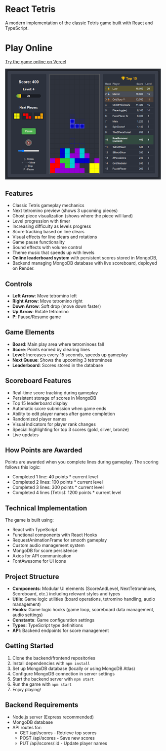 # React Tetris

A modern implementation of the classic Tetris game built with React and TypeScript.

# Play Online

[Try the game online on Vercel](https://tetris-three-gamma.vercel.app/)

![Screenshot](frontend/public/screenshot.png)

## Features

- Classic Tetris gameplay mechanics
- Next tetromino preview (shows 3 upcoming pieces)
- Ghost piece visualization (shows where the piece will land)
- Level progression with timer
- Increasing difficulty as levels progress
- Score tracking based on line clears
- Visual effects for line clears and rotations
- Game pause functionality
- Sound effects with volume control
- Theme music that speeds up with levels
- **Online leaderboard system** with persistent scores stored in MongoDB,
- Backend managing MongoDB database with live scoreboard, deployed on Render.

## Controls

- **Left Arrow**: Move tetromino left
- **Right Arrow**: Move tetromino right
- **Down Arrow**: Soft drop (move down faster)
- **Up Arrow**: Rotate tetromino
- **P**: Pause/Resume game

## Game Elements

- **Board**: Main play area where tetrominoes fall
- **Score**: Points earned by clearing lines
- **Level**: Increases every 15 seconds, speeds up gameplay
- **Next Queue**: Shows the upcoming 3 tetrominoes
- **Leaderboard**: Scores stored in the database

## Scoreboard Features

- Real-time score tracking during gameplay
- Persistent storage of scores in MongoDB
- Top 15 leaderboard display
- Automatic score submission when game ends
- Ability to edit player names after game completion
- Randomized player names
- Visual indicators for player rank changes
- Special highlighting for top 3 scores (gold, silver, bronze)
- Live updates

## How Points are Awarded
Points are awarded when you complete lines during gameplay. The scoring follows this logic:
- Completed 1 line: 40 points * current level
- Completed 2 lines: 100 points * current level
- Completed 3 lines: 300 points * current level
- Completed 4 lines (Tetris): 1200 points * current level

## Technical Implementation

The game is built using:

- React with TypeScript
- Functional components with React Hooks
- RequestAnimationFrame for smooth gameplay
- Custom audio management system
- MongoDB for score persistence
- Axios for API communication
- FontAwesome for UI icons

## Project Structure

- **Components**: Modular UI elements (ScoreAndLevel, NextTetrominoes, Scoreboard, etc.) including relevant styles and types
- **Utils**: Game logic utilities (board operations, tetromino handling, audio management)
- **Hooks**: Game logic hooks (game loop, scoreboard data management, audio settings)
- **Constants**: Game configuration settings
- **Types**: TypeScript type definitions
- **API**: Backend endpoints for score management

## Getting Started

1. Clone the backend/frontend repositories
2. Install dependencies with `npm install`
3. Set up MongoDB database (locally or using MongoDB Atlas)
4. Configure MongoDB connection in server settings
5. Start the backend server with `npm start`
6. Run the game with `npm start`
7. Enjoy playing!

## Backend Requirements

- Node.js server (Express recommended)
- MongoDB database
- API routes for:
  - GET /api/scores - Retrieve top scores
  - POST /api/scores - Save new scores
  - PUT /api/scores/:id - Update player names
